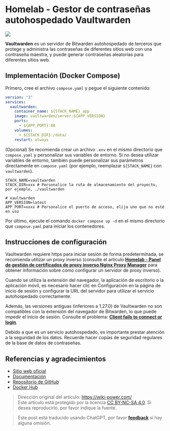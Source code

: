 # Homelab - Gestor de contraseñas autohospedado Vaultwarden

![](https://wiki-media-1253965369.cos.ap-guangzhou.myqcloud.com/img/20230304195414.jpg)

**Vaultwarden** es un servidor de Bitwarden autohospedado de terceros que protege y administra las contraseñas de diferentes sitios web con una contraseña maestra, y puede generar contraseñas aleatorias para diferentes sitios web.

## Implementación (Docker Compose)

Primero, cree el archivo `compose.yaml` y pegue el siguiente contenido:

```yaml title="compose.yaml"
version: "3"
services:
  vaultwarden:
    container_name: ${STACK_NAME}_app
    image: vaultwarden/server:${APP_VERSION}
    ports:
      - ${APP_PORT}:80
    volumes:
      - ${STACK_DIR}:/data/
    restart: always
```

(Opcional) Se recomienda crear un archivo `.env` en el mismo directorio que `compose.yaml` y personalizar sus variables de entorno. Si no desea utilizar variables de entorno, también puede personalizar sus parámetros directamente en `compose.yaml` (por ejemplo, reemplazar `${STACK_NAME}` con `vaultwarden`).

```dotenv title=".env"
STACK_NAME=vaultwarden
STACK_DIR=xxx # Personalice la ruta de almacenamiento del proyecto, por ejemplo, ./vaultwarden

# vaultwarden
APP_VERSION=latest
APP_PORT=xxxx # Personalice el puerto de acceso, elija uno que no esté en uso
```

Por último, ejecute el comando `docker compose up -d` en el mismo directorio que `compose.yaml` para iniciar los contenedores.

## Instrucciones de configuración

Vaultwarden requiere https para iniciar sesión de forma predeterminada, se recomienda utilizar un proxy inverso (consulte el artículo [**Homelab - Panel de gestión de certificados de proxy inverso Nginx Proxy Manager**](https://wiki-power.com/es/Homelab-%E5%8F%8D%E4%BB%A3%E8%AF%81%E4%B9%A6%E7%AE%A1%E7%90%86%E9%9D%A2%E6%9D%BFNginxProxyManager/) para obtener información sobre cómo configurar un servidor de proxy inverso).

Cuando se utiliza la extensión del navegador, la aplicación de escritorio o la aplicación móvil, es necesario hacer clic en Configuración en la página de inicio de sesión y configurar la URL del servidor para utilizar el servicio autohospedado correctamente.

Además, las versiones antiguas (inferiores a 1.27.0) de Vaultwarden no son compatibles con la extensión del navegador de Bitwarden, lo que puede impedir el inicio de sesión. Consulte el problema: [**Client fails to connect or login**](https://github.com/dani-garcia/vaultwarden/issues/3082).

Debido a que es un servicio autohospedado, es importante prestar atención a la seguridad de los datos. Recuerde hacer copias de seguridad regulares de la base de datos de contraseñas.

## Referencias y agradecimientos

- [Sitio web oficial](https://github.com/dani-garcia/vaultwarden/wiki)
- [Documentación](https://github.com/dani-garcia/vaultwarden/wiki/Using-Docker-Compose)
- [Repositorio de GitHub](https://github.com/dani-garcia/vaultwarden)
- [Docker Hub](https://hub.docker.com/r/vaultwarden/server)

> Dirección original del artículo: <https://wiki-power.com/>  
> Este artículo está protegido por la licencia [CC BY-NC-SA 4.0](https://creativecommons.org/licenses/by/4.0/deed.zh). Si desea reproducirlo, por favor indique la fuente.

> Este post está traducido usando ChatGPT, por favor [**feedback**](https://github.com/linyuxuanlin/Wiki_MkDocs/issues/new) si hay alguna omisión.
